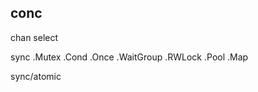 ---
---
## conc 
chan
select 

sync 
.Mutex 
.Cond 
.Once 
.WaitGroup 
.RWLock
.Pool
.Map

sync/atomic

